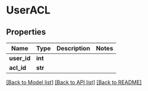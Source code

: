 # UserACL

## Properties
Name | Type | Description | Notes
------------ | ------------- | ------------- | -------------
**user_id** | **int** |  | 
**acl_id** | **str** |  | 

[[Back to Model list]](../README.md#documentation-for-models) [[Back to API list]](../README.md#documentation-for-api-endpoints) [[Back to README]](../README.md)


